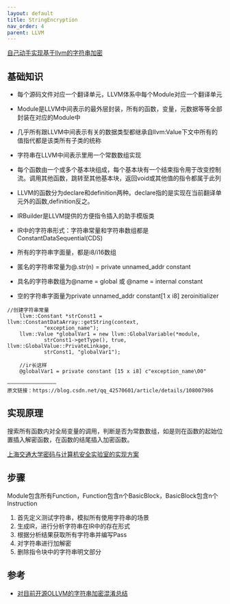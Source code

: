 ```yaml
---
layout: default
title: StringEncryption
nav_order: 4
parent: LLVM
---
```


[自己动手实现基于llvm的字符串加密](https://iosre.com/t/llvm/10610)

## 基础知识

- 每个源码文件对应一个翻译单元，LLVM体系中每个Module对应一个翻译单元
- Module是LLVM中间表示的最外层封装，所有的函数，变量，元数据等等全部封装在对应的Module中
- 几乎所有跟LLVM中间表示有关的数据类型都继承自llvm:Value下文中所有的值指代都是该类所有子类的统称
- 字符串在LLVM中间表示里用一个常数数组实现
- 每个函数由一个或多个基本块组成，每个基本块有一个结束指令用于改变控制流。调用其他函数，跳转至其他基本块，返回void或其他值的指令都属于此列
- LLVM的函数分为declare和definition两种。declare指的是实现在当前翻译单元外的函数,definition反之。
- IRBuilder是LLVM提供的方便指令插入的助手模版类

- IR中的字符串形式：字符串常量和字符串数组都是ConstantDataSequential(CDS)
- 所有的字符串字面量，都是i8/i16数组
- 匿名的字符串常量为@.str(n) = private unnamed_addr constant
- 具名的字符串数组为@name = global 或 @name = internal constant
- 空的字符串字面量为private unnamed_addr constant[1 x i8] zeroinitializer

~~~
//创建字符串常量
	llvm::Constant *strConst1 = llvm::ConstantDataArray::getString(context,
			"exception_name");
	llvm::Value *globalVar1 = new llvm::GlobalVariable(*module,
			strConst1->getType(), true, llvm::GlobalValue::PrivateLinkage,
			strConst1, "globalVar1");
	
	//ir长这样
	@globalVar1 = private constant [15 x i8] c"exception_name\00"

————————————————
原文链接：https://blog.csdn.net/qq_42570601/article/details/108007986
~~~

## 实现原理

搜索所有函数内对全局变量的调用，判断是否为常数数组，如是则在函数的起始位置插入解密函数，在函数的结尾插入加密函数。

[上海交通大学密码与计算机安全实验室的实现方案](http://mayuyu.io/2017/12/26/StringEncryption/)

## 步骤

Module包含所有Function，Function包含n个BasicBlock，BasicBlock包含n个Instruction


1. 首先定义测试字符串，模拟所有使用字符串的场景
2. 生成IR，进行分析字符串在IR中的存在形式
3. 根据分析结果获取所有字符串并编写Pass
4. 对字符串进行加解密
5. 删除指令块中的字符串明文部分


## 参考
- [对目前开源OLLVM的字符串加密混淆总结](https://bbs.pediy.com/thread-263107.htm)

